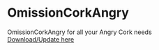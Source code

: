 # OmissionCorkAngry
OmissionCorkAngry for all your Angry Cork needs  
[Download/Update here](https://raw.githubusercontent.com/ScruffyRules/OmissionCorkAngry/master/OmissionCorkAngry.user.js)